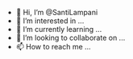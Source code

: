 - 👋 Hi, I’m @SantiLampani
- 👀 I’m interested in ...
- 🌱 I’m currently learning ...
- 💞️ I’m looking to collaborate on ...
- 📫 How to reach me ...

<!---
SantiLampani/SantiLampani is a ✨ special ✨ repository because its `README.md` (this file) appears on your GitHub profile.
You can click the Preview link to take a look at your changes.
--->
